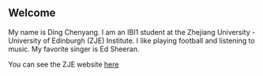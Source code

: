 ## Welcome 

My name is Ding Chenyang. 
I am an IBI1 student at the Zhejiang University - University of Edinburgh (ZJE) Institute.
I like playing football and listening to music.
My favorite singer is Ed Sheeran.

You can see the ZJE website [here](https://zje.zju.edu.cn/zje/main.htm) 
